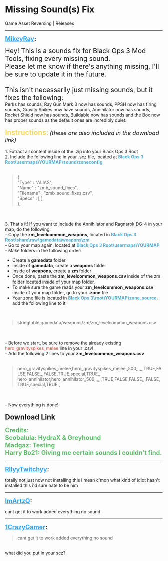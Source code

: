 # Missing Sound(s) Fix
Game Asset Reversing | Releases

---
<strong style="font-size: 1.4em;"><span style="text-decoration: underline;text-decoration-color: #34a7f9;"><span style="color:#34a7f9;">MikeyRay</span></span>:</strong>

<p><span style="font-size:1.5em;">Hey! This is a sounds fix for Black Ops 3 Mod Tools, fixing every missing sound.<br />Please let me know if there&#39;s anything missing, I&#39;ll be sure to update it in the future.<br /><br />This isn&#39;t necessarily just missing sounds, but it fixes the following:</span><br />Perks has sounds, Ray Gun Mark 3 now has sounds, PPSH now has firing sounds, Gravity Spikes now have sounds, Annihilator now has sounds, Rocket Shield now has sounds, Buildable now has sounds and the Box now has proper sounds as the default ones are incredibly quiet.<br /><br /><span style="font-size:1.6em;"><strong><span style="color:rgb(247, 218, 100);">Instructions:</span></strong></span> <span style="font-size:1.3em;"><em>(these are also included in the download link)</em></span><br /><br />1. Extract all content inside of the .zip into your Black Ops 3 Root<br />2. Include the following line in your .scz file, located at <span style="color:rgb(84, 172, 210);"><strong>Black Ops 3 Root\usermaps\YOURMAP\sound\zoneconfig</strong></span><br /><br /><blockquote>{<br />    &quot;Type&quot; : &quot;ALIAS&quot;,<br />    &quot;Name&quot; : &quot;zmb_sound_fixes&quot;,<br />    &quot;Filename&quot; : &quot;zmb_sound_fixes.csv&quot;,<br />    &quot;Specs&quot; : [ ]<br />},</blockquote><br /><br />3. That&#39;s it! If you want to include the Annihilator and Ragnarok DG-4 in your map, do the following:<br />- Copy the <strong>zm_levelcommon_weapons</strong>, located in <span style="color:rgb(84, 172, 210);"><strong>Black Ops 3 Root\share\raw\gamedata\weapons\zm</strong></span><br />- Go to your map again, located at <strong><span style="color:rgb(84, 172, 210);">Black Ops 3 Root\usermaps\YOURMAP</span></strong><br />- Make folders in the following order:<br /><ul><li>Create a <strong>gamedata </strong>folder<br /><li>Inside of <strong>gamedata</strong>, create a <strong>weapons</strong> folder<br /><li>Inside of <strong>weapons</strong>, create a <strong>zm</strong> folder<br /><li>Once done, paste the <strong>zm_levelcommon_weapons.csv </strong>inside of the zm folder located inside of your map folder.<br /><li>To make sure the game reads your <strong>zm_levelcommon_weapons.csv</strong> inside of your map folder, go to your <strong>.zone</strong> file<br /><li>Your zone file is located in <strong><span style="color:rgb(84, 172, 210);">Black Ops 3\root\YOURMAP\zone_source</span></strong>, add the following line to it:<br /></li></li></li></li></li></li></ul><br /><blockquote>stringtable,gamedata/weapons/zm/zm_levelcommon_weapons.csv</blockquote><br /><br />- Before we start, be sure to remove the already existing <span style="color:rgb(226, 80, 65);">hero_gravityspikes_melee</span> line in your .csv!<br />- Add the following 2 lines to your <strong>zm_levelcommon_weapons.csv</strong><br /><br /><blockquote>hero_gravityspikes_melee,hero_gravityspikes_melee,,500,,,,,,TRUE,FALSE,FALSE,,,FALSE,TRUE,special,TRUE,,<br />hero_annihilator,hero_annihilator,,500,,,,,,TRUE,FALSE,FALSE,,,FALSE,TRUE,special,TRUE,,</blockquote><br /><br />- Now everything is done!<br /><br /><span style="color:rgb(97, 189, 109);"><a href="https://drive.google.com/file/d/1STHGPtGzeP678g8tu04vC4D5121M4PK7/view"><strong><span style="font-size:1.6em;">Download Link</span></strong></a><br /><br /><strong><span style="font-size:1.4em;">Credits:</span></strong></span><br /><span style="font-size:1.4em;"><span style="color:rgb(97, 189, 109);"><strong>Scobalula: HydraX &amp; Greyhound<br />Madgaz: Testing</strong></span></span><br /><span style="color:rgb(97, 189, 109);"><strong><span style="font-size:1.4em;">Harry Bo21: Giving me certain sounds I couldn&#39;t find.</span></strong></span></p>

---
<strong style="font-size: 1.4em;"><span style="text-decoration: underline;text-decoration-color: #34a7f9;"><span style="color:#34a7f9;">RllyyTwitchyy</span></span>:</strong>

<p>totally not just now not installing this i mean c&#39;mon what kind of idiot hasn&#39;t installed this i&#39;d sure hate to be him</p>

---
<strong style="font-size: 1.4em;"><span style="text-decoration: underline;text-decoration-color: #34a7f9;"><span style="color:#34a7f9;">ImArtzQ</span></span>:</strong>

<p>cant get it to work added everything no sound</p>

---
<strong style="font-size: 1.4em;"><span style="text-decoration: underline;text-decoration-color: #34a7f9;"><span style="color:#34a7f9;">1CrazyGamer</span></span>:</strong>

<p><blockquote>cant get it to work added everything no sound<br /></blockquote><br />what did you put in your scz?</p>
